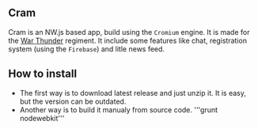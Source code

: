 ## Cram
Cram is an NW.js based app, build using the `Cromium` engine. It is made for the [War Thunder](http://warthunder.ru) regiment.
It include some features like chat, registration system (using the `Firebase`) and litle news feed.
## How to install
* The first way is to download latest release and just unzip it. It is easy, but the version can be outdated.
* Another way is to build it manualy from source code.
  '''grunt nodewebkit'''
